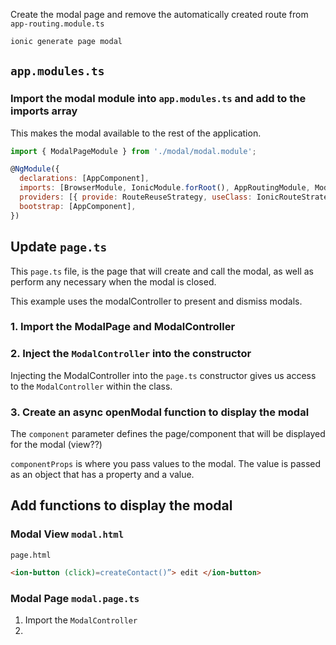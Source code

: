 
Create the modal page and remove the automatically created route from `app-routing.module.ts`

```bash
ionic generate page modal
```

## `app.modules.ts`

<!-- how is this step done in ionic 7? -->
###  Import the modal module into `app.modules.ts` and add to the imports array

This makes the modal available to the rest of the application.

```js
import { ModalPageModule } from './modal/modal.module';

@NgModule({
  declarations: [AppComponent],
  imports: [BrowserModule, IonicModule.forRoot(), AppRoutingModule, ModalPageModule],
  providers: [{ provide: RouteReuseStrategy, useClass: IonicRouteStrategy }],
  bootstrap: [AppComponent],
})
```

## Update `page.ts`

This `page.ts` file, is the page that will create and call the modal, as well as perform any
necessary when the modal is closed.

This example uses the modalController to present and dismiss modals.

### 1. Import the ModalPage and ModalController

### 2. Inject the `ModalController` into the constructor

Injecting the ModalController into the `page.ts` constructor gives us access to the
`ModalController` within the class.

### 3. Create an async openModal function to display the modal

The `component` parameter defines the page/component that will be displayed for the modal (view??)

`componentProps` is where you pass values to the modal. The value is passed as an object that has
a property and a value.



## Add functions to display the modal

### Modal View `modal.html`

`page.html`

```html
<ion-button (click)=createContact()”> edit </ion-button>
```

### Modal Page `modal.page.ts`

1. Import the `ModalController`
2.
